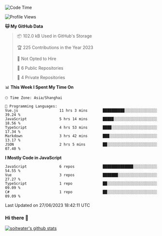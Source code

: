 <!--START_SECTION:waka-->
![Code Time](http://img.shields.io/badge/Code%20Time-2%2C173%20hrs%2042%20mins-blue)

![Profile Views](http://img.shields.io/badge/Profile%20Views-9-blue)

**🐱 My GitHub Data** 

> 📦 102.0 kB Used in GitHub's Storage 
 > 
> 🏆 225 Contributions in the Year 2023
 > 
> 🚫 Not Opted to Hire
 > 
> 📜 6 Public Repositories 
 > 
> 🔑 4 Private Repositories 
 > 
📊 **This Week I Spent My Time On** 

```text
🕑︎ Time Zone: Asia/Shanghai

💬 Programming Languages: 
Vue.js                   11 hrs 3 mins       ██████████░░░░░░░░░░░░░░░   39.24 % 
JavaScript               5 hrs 14 mins       █████░░░░░░░░░░░░░░░░░░░░   18.56 % 
TypeScript               4 hrs 53 mins       ████░░░░░░░░░░░░░░░░░░░░░   17.34 % 
Markdown                 3 hrs 42 mins       ███░░░░░░░░░░░░░░░░░░░░░░   13.17 % 
JSON                     2 hrs 5 mins        ██░░░░░░░░░░░░░░░░░░░░░░░   07.40 % 
```

**I Mostly Code in JavaScript** 

```text
JavaScript               6 repos             ██████████████░░░░░░░░░░░   54.55 % 
Vue                      3 repos             ███████░░░░░░░░░░░░░░░░░░   27.27 % 
TypeScript               1 repo              ██░░░░░░░░░░░░░░░░░░░░░░░   09.09 % 
C#                       1 repo              ██░░░░░░░░░░░░░░░░░░░░░░░   09.09 % 
```




 Last Updated on 27/06/2023 18:42:11 UTC
<!--END_SECTION:waka-->

### Hi there 👋
[![soitwater's github stats](https://github-readme-stats.vercel.app/api?username=soitwater)](https://github.com/soitwater/github-readme-stats)
